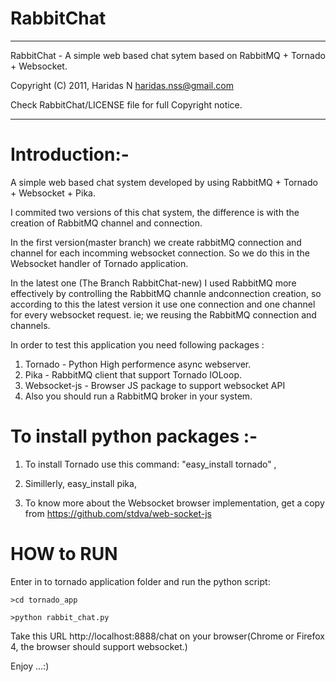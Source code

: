 RabbitChat
=========

****************************************************************************************
 RabbitChat - A simple web based chat sytem based on RabbitMQ + Tornado + Websocket.

 Copyright (C) 2011,  Haridas N <haridas.nss@gmail.com>
 
 Check RabbitChat/LICENSE file for full Copyright notice.
****************************************************************************************



Introduction:-
==============

A simple web based chat system developed by using RabbitMQ + Tornado + Websocket + Pika.

I commited two versions of this chat system, the difference is with the creation of RabbitMQ channel and connection.

In the first version(master branch) we create rabbitMQ connection and channel for each incomming websocket connection. So we do this in the Websocket handler of Tornado application.

In the latest one (The Branch RabbitChat-new)  I used RabbitMQ more effectively by controlling the RabbitMQ channle andconnection creation, so according to this the latest version it use  one connection and one  channel for every websocket request. ie; we reusing the RabbitMQ connection and channels.



In order to test this application you need following packages :

1. Tornado - Python High performence async webserver.
2. Pika - RabbitMQ client that support Tornado IOLoop.
3. Websocket-js - Browser JS package to support websocket API
4. Also you should run a RabbitMQ broker in your system.

To install python packages :- 
=============================
1. To install Tornado use this command: "easy_install tornado" ,

2. Simillerly, easy_install pika, 

3. To know more about the Websocket browser implementation, get a copy from https://github.com/stdva/web-socket-js



HOW to RUN
==========

Enter in to tornado application folder and run the python script:

    >cd tornado_app

    >python rabbit_chat.py


Take this URL http://localhost:8888/chat on your browser(Chrome or Firefox 4, the browser should support websocket.)

Enjoy ...:)



 

